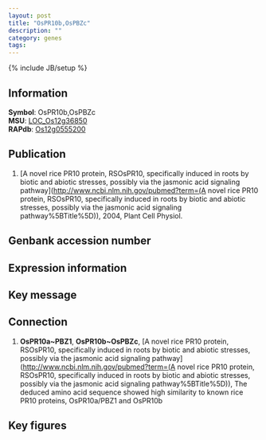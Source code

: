 ```yaml
---
layout: post
title: "OsPR10b,OsPBZc"
description: ""
category: genes
tags: 
---
```

{% include JB/setup %}

## Information
__Symbol__: OsPR10b,OsPBZc  
__MSU__: [LOC_Os12g36850](http://rice.plantbiology.msu.edu/cgi-bin/ORF_infopage.cgi?orf=LOC_Os12g36850)  
__RAPdb__: [Os12g0555200](http://rapdb.dna.affrc.go.jp/viewer/gbrowse_details/irgsp1?name=Os12g0555200)  

## Publication
1. [A novel rice PR10 protein, RSOsPR10, specifically induced in roots by biotic and abiotic stresses, possibly via the jasmonic acid signaling pathway](http://www.ncbi.nlm.nih.gov/pubmed?term=(A novel rice PR10 protein, RSOsPR10, specifically induced in roots by biotic and abiotic stresses, possibly via the jasmonic acid signaling pathway%5BTitle%5D)), 2004, Plant Cell Physiol.

## Genbank accession number

## Expression information

## Key message

## Connection
1. __OsPR10a~PBZ1__, __OsPR10b~OsPBZc__, [A novel rice PR10 protein, RSOsPR10, specifically induced in roots by biotic and abiotic stresses, possibly via the jasmonic acid signaling pathway](http://www.ncbi.nlm.nih.gov/pubmed?term=(A novel rice PR10 protein, RSOsPR10, specifically induced in roots by biotic and abiotic stresses, possibly via the jasmonic acid signaling pathway%5BTitle%5D)),  The deduced amino acid sequence showed high similarity to known rice PR10 proteins, OsPR10a/PBZ1 and OsPR10b

## Key figures


